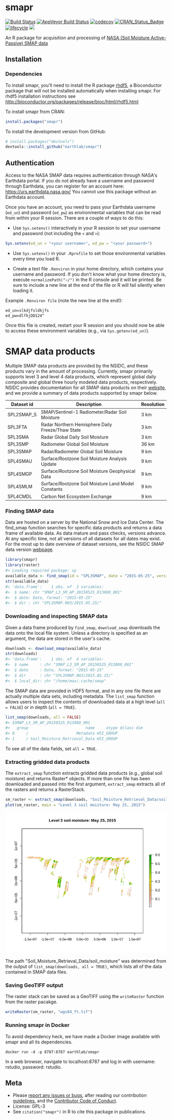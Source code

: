 smapr
================

[![Build Status](https://travis-ci.org/earthlab/smapr.svg?branch=master)](https://travis-ci.org/earthlab/smapr) [![AppVeyor Build Status](https://ci.appveyor.com/api/projects/status/github/earthlab/smapr?branch=master&svg=true)](https://ci.appveyor.com/project/mbjoseph/smapr) [![codecov](https://codecov.io/gh/earthlab/smapr/branch/master/graph/badge.svg)](https://codecov.io/gh/earthlab/smapr) [![CRAN\_Status\_Badge](http://www.r-pkg.org/badges/version/smapr)](https://cran.r-project.org/package=smapr) [![lifecycle](https://img.shields.io/badge/lifecycle-maturing-blue.svg)](https://www.tidyverse.org/lifecycle/#maturing) [![](http://cranlogs.r-pkg.org/badges/grand-total/smapr)](http://cran.rstudio.com/web/packages/smapr/index.html)

An R package for acquisition and processing of [NASA (Soil Moisture Active-Passive) SMAP data](http://smap.jpl.nasa.gov/)

Installation
------------

### Dependencies

To install smapr, you'll need to install the R package [rhdf5](https://www.bioconductor.org/packages/release/bioc/html/rhdf5.html), a Bioconductor package that will not be installed automatically when installing smapr. For rhdf5 installation instructions see <http://bioconductor.org/packages/release/bioc/html/rhdf5.html>

To install smapr from CRAN:

``` r
install.packages("smapr")
```

To install the development version from GitHub:

``` r
# install.packages("devtools")
devtools::install_github("earthlab/smapr")
```

Authentication
--------------

Access to the NASA SMAP data requires authentication through NASA's Earthdata portal. If you do not already have a username and password through Earthdata, you can register for an account here: <https://urs.earthdata.nasa.gov/> You cannot use this package without an Earthdata account.

Once you have an account, you need to pass your Earthdata username (`ed_un`) and password (`ed_pw`) as environmental variables that can be read from within your R session. There are a couple of ways to do this:

-   Use `Sys.setenv()` interactively in your R session to set your username and password (not including the `<` and `>`):

``` r
Sys.setenv(ed_un = "<your username>", ed_pw = "<your password>")
```

-   Use `Sys.setenv()` in your `.Rprofile` to set those environmental variables every time you load R.

-   Create a text file `.Renviron` in your home directory, which contains your username and password. If you don't know what your home directory is, execute `normalizePath("~/")` in the R console and it will be printed. Be sure to include a new line at the end of the file or R will fail silently when loading it.

Example `.Renviron file` (note the new line at the end!):

    ed_un=slkdjfsldkjfs
    ed_pw=dlfkjDD124^

Once this file is created, restart your R session and you should now be able to access these environment variables (e.g., via `Sys.getenv(ed_un)`).

SMAP data products
==================

Multiple SMAP data products are provided by the NSIDC, and these products vary in the amount of processing. Currently, smapr primarily supports level 3 and level 4 data products, which represent global daily composite and global three hourly modeled data products, respectively. NSIDC provides documentation for all SMAP data products on their [website](https://nsidc.org/data/smap/smap-data.html), and we provide a summary of data products supported by smapr below.

| Dataset id  | Description                                         | Resolution |
|-------------|-----------------------------------------------------|------------|
| SPL2SMAP\_S | SMAP/Sentinel-1 Radiometer/Radar Soil Moisture      | 3 km       |
| SPL3FTA     | Radar Northern Hemisphere Daily Freeze/Thaw State   | 3 km       |
| SPL3SMA     | Radar Global Daily Soil Moisture                    | 3 km       |
| SPL3SMP     | Radiometer Global Soil Moisture                     | 36 km      |
| SPL3SMAP    | Radar/Radiometer Global Soil Moisture               | 9 km       |
| SPL4SMAU    | Surface/Rootzone Soil Moisture Analysis Update      | 9 km       |
| SPL4SMGP    | Surface/Rootzone Soil Moisture Geophysical Data     | 9 km       |
| SPL4SMLM    | Surface/Rootzone Soil Moisture Land Model Constants | 9 km       |
| SPL4CMDL    | Carbon Net Ecosystem Exchange                       | 9 km       |

### Finding SMAP data

Data are hosted on a server by the National Snow and Ice Data Center. The find\_smap function searches for specific data products and returns a data frame of available data. As data mature and pass checks, versions advance. At any specific time, not all versions of all datasets for all dates may exist. For the most up to date overview of dataset versions, see the NSIDC SMAP data version [webpage](https://nsidc.org/data/smap/smap-data.html).

``` r
library(smapr)
library(raster)
#> Loading required package: sp
available_data <- find_smap(id = "SPL3SMAP", date = "2015-05-25", version = 3)
str(available_data)
#> 'data.frame':    1 obs. of  3 variables:
#>  $ name: chr "SMAP_L3_SM_AP_20150525_R13080_001"
#>  $ date: Date, format: "2015-05-25"
#>  $ dir : chr "SPL3SMAP.003/2015.05.25/"
```

### Downloading and inspecting SMAP data

Given a data frame produced by `find_smap`, `download_smap` downloads the data onto the local file system. Unless a directory is specified as an argument, the data are stored in the user's cache.

``` r
downloads <- download_smap(available_data)
str(downloads)
#> 'data.frame':    1 obs. of  4 variables:
#>  $ name     : chr "SMAP_L3_SM_AP_20150525_R13080_001"
#>  $ date     : Date, format: "2015-05-25"
#>  $ dir      : chr "SPL3SMAP.003/2015.05.25/"
#>  $ local_dir: chr "/home/max/.cache/smap"
```

The SMAP data are provided in HDF5 format, and in any one file there are actually multiple data sets, including metadata. The `list_smap` function allows users to inspect the contents of downloaded data at a high level (`all = FALSE`) or in depth (`all = TRUE`).

``` r
list_smap(downloads, all = FALSE)
#> $SMAP_L3_SM_AP_20150525_R13080_001
#>   group                         name     otype dclass dim
#> 0     /                     Metadata H5I_GROUP           
#> 1     / Soil_Moisture_Retrieval_Data H5I_GROUP
```

To see all of the data fields, set `all = TRUE`.

### Extracting gridded data products

The `extract_smap` function extracts gridded data products (e.g., global soil moisture) and returns Raster\* objects. If more than one file has been downloaded and passed into the first argument, `extract_smap` extracts all of the rasters and returns a RasterStack.

``` r
sm_raster <- extract_smap(downloads, "Soil_Moisture_Retrieval_Data/soil_moisture")
plot(sm_raster, main = "Level 3 soil moisture: May 25, 2015")
```

<img src="inst/img/extract-data-1.png" style="display: block; margin: auto;" />

The path "Soil\_Moisture\_Retrieval\_Data/soil\_moisture" was determined from the output of `list_smap(downloads, all = TRUE)`, which lists all of the data contained in SMAP data files.

### Saving GeoTIFF output

The raster stack can be saved as a GeoTIFF using the `writeRaster` function from the raster pacakge.

``` r
writeRaster(sm_raster, "wgs84_ft.tif")
```

### Running smapr in Docker

To avoid dependency heck, we have made a Docker image available with smapr and all its dependencies.

    docker run -d -p 8787:8787 earthlab/smapr

In a web browser, navigate to localhost:8787 and log in with username: rstudio, password: rstudio.

Meta
----

-   Please [report any issues or bugs](https://github.com/earthlab/smapr/issues), after reading our contribution [guidelines](CONTRIBUTING.md), and the [Contributor Code of Conduct](CONDUCT.md).
-   License: GPL-3
-   See `citation("smapr")` in R to cite this package in publications.
